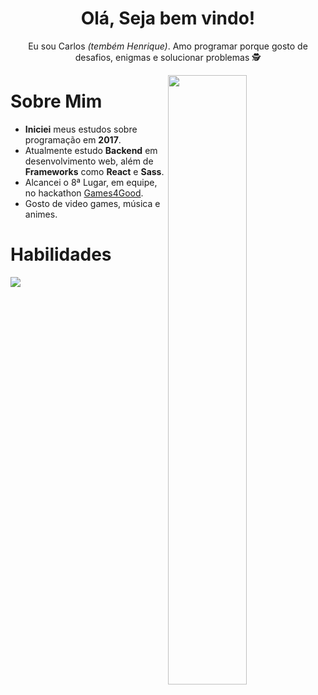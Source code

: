 <h1 align="center">Olá, Seja bem vindo!</h1>

<p align="center">
  Eu sou Carlos <i>(tembém Henrique)</i>. Amo programar porque gosto de desafios, enigmas e solucionar problemas 🕵️
</p>

<img align="right" width="50%" src="https://camo.githubusercontent.com/e37ba631e0cde2bcb7c0c4cb4ddcbf9ebc464428f85a85a913fe2287f33ef192/68747470733a2f2f6d656469612e74656e6f722e636f6d2f476653582d753756474d3441414141432f636f64696e672e676966"/>

# Sobre Mim

- **Iniciei** meus estudos sobre programação em **2017**.
- Atualmente estudo **Backend** em desenvolvimento web, além de **Frameworks** como **React** e **Sass**.
- Alcancei o 8ª Lugar, em equipe, no hackathon [Games4Good](https://games4good.paniclobster.com/equipe/42).
- Gosto de video games, música e animes.

# Habilidades

<img src="https://enagr1y68ri9sxj.m.pipedream.net"/>
